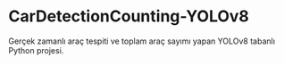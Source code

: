 # CarDetectionCounting-YOLOv8
Gerçek zamanlı araç tespiti ve toplam araç sayımı yapan YOLOv8 tabanlı Python projesi.
